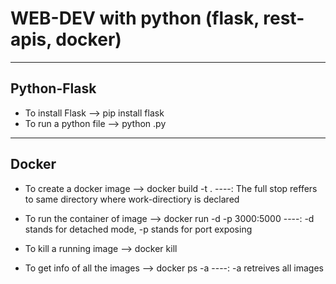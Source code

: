 # WEB-DEV with python (flask, rest-apis, docker)

---

## Python-Flask

- To install Flask --> pip install flask
- To run a python file --> python <file>.py

---

## Docker

- To create a docker image --> docker build -t <name-of-image> .
  ----: The full stop reffers to same directory where work-directiory is declared

- To run the container of image --> docker run -d -p 3000:5000 <name-of-image>
  ----: -d stands for detached mode, -p stands for port exposing

- To kill a running image --> docker kill <id generated of the image>

- To get info of all the images --> docker ps -a
  ----: -a retreives all images
